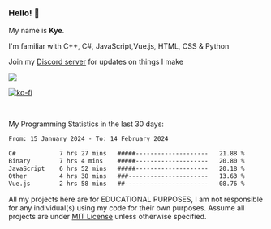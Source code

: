 ### Hello! 👋
My name is **Kye**.

I'm familiar with C++, C#, JavaScript,Vue.js, HTML, CSS & Python

Join my [Discord server](https://discord.gg/wjWwSgm7Ra) for updates on things I make

<a href="https://discord.gg/wjWwSgm7Ra"><img src="https://discord.com/api/guilds/1104598508020957244/widget.png?style=banner2"></a>

[![ko-fi](https://ko-fi.com/img/githubbutton_sm.svg)](https://ko-fi.com/Y8Y4D37MY)

<br>

My Programming Statistics in the last 30 days:
<!--START_SECTION:waka-->

```txt
From: 15 January 2024 - To: 14 February 2024

C#            7 hrs 27 mins   #####--------------------   21.88 %
Binary        7 hrs 4 mins    #####--------------------   20.80 %
JavaScript    6 hrs 52 mins   #####--------------------   20.18 %
Other         4 hrs 38 mins   ###----------------------   13.63 %
Vue.js        2 hrs 58 mins   ##-----------------------   08.76 %
```

<!--END_SECTION:waka-->

All my projects here are for EDUCATIONAL PURPOSES, I am not responsible for any individual(s) using my code for their own purposes. Assume all projects are under [MIT License](https://opensource.org/licenses/MIT) unless otherwise specified.
